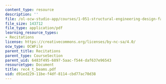 ```yaml
---
content_type: resource
description: ''
file: /ol-ocw-studio-app/courses/1-051-structural-engineering-design-fall-2003/d91ed22911bef4df8114cbd77ac70d38_rec4_t_beams.pdf
file_size: 143712
file_type: application/pdf
learning_resource_types:
- Recitations
license: https://creativecommons.org/licenses/by-nc-sa/4.0/
ocw_type: OCWFile
parent_title: Recitations
parent_type: CourseSection
parent_uid: 6483f495-6897-5aac-f544-daf637e96543
resourcetype: Document
title: rec4_t_beams.pdf
uid: d91ed229-11be-f4df-8114-cbd77ac70d38
---
```

